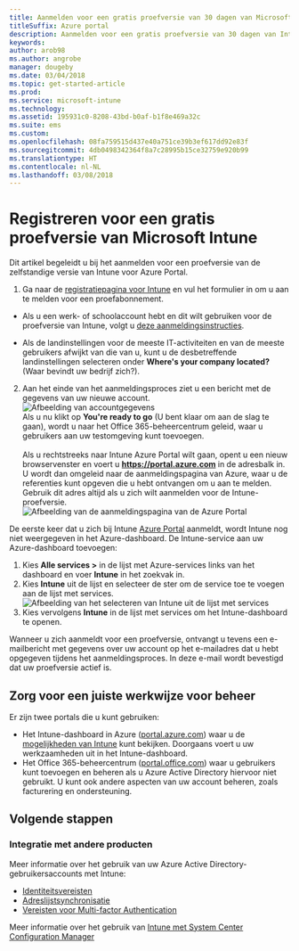 ```yaml
---
title: Aanmelden voor een gratis proefversie van 30 dagen van Microsoft Intune
titleSuffix: Azure portal
description: Aanmelden voor een gratis proefversie van 30 dagen van Intune."
keywords: 
author: arob98
ms.author: angrobe
manager: dougeby
ms.date: 03/04/2018
ms.topic: get-started-article
ms.prod: 
ms.service: microsoft-intune
ms.technology: 
ms.assetid: 195931c0-8208-43bd-b0af-b1f8e469a32c
ms.suite: ems
ms.custom: 
ms.openlocfilehash: 08fa759515d437e40a751ce39b3ef617dd92e83f
ms.sourcegitcommit: 4db0498342364f8a7c28995b15ce32759e920b99
ms.translationtype: HT
ms.contentlocale: nl-NL
ms.lasthandoff: 03/08/2018
---
```

# <a name="sign-up-for-a-microsoft-intune-free-trial"></a>Registreren voor een gratis proefversie van Microsoft Intune


Dit artikel begeleidt u bij het aanmelden voor een proefversie van de zelfstandige versie van Intune voor Azure Portal.

1. Ga naar de [registratiepagina voor Intune](https://portal.office.com/Signup/Signup.aspx?OfferId=40BE278A-DFD1-470a-9EF7-9F2596EA7FF9&dl=INTUNE_A&ali=1#0%20) en vul het formulier in om u aan te melden voor een proefabonnement.
* Als u een werk- of schoolaccount hebt en dit wilt gebruiken voor de proefversie van Intune, volgt u [deze aanmeldingsinstructies](/intune/account-sign-up).

* Als de landinstellingen voor de meeste IT-activiteiten en van de meeste gebruikers afwijkt van die van u, kunt u de desbetreffende landinstellingen selecteren onder **Where's your company located?** (Waar bevindt uw bedrijf zich?).

2. Aan het einde van het aanmeldingsproces ziet u een bericht met de gegevens van uw nieuwe account. <br/> ![Afbeelding van accountgegevens](./media/2-end-of-sign-up-process.png) <br/>Als u nu klikt op **You're ready to go** (U bent klaar om aan de slag te gaan), wordt u naar het Office 365-beheercentrum geleid, waar u gebruikers aan uw testomgeving kunt toevoegen. <br/><br/>Als u rechtstreeks naar Intune Azure Portal wilt gaan, opent u een nieuw browservenster en voert u **https://portal.azure.com** in de adresbalk in. U wordt dan omgeleid naar de aanmeldingspagina van Azure, waar u de referenties kunt opgeven die u hebt ontvangen om u aan te melden. Gebruik dit adres altijd als u zich wilt aanmelden voor de Intune-proefversie. <br/> ![Afbeelding van de aanmeldingspagina van de Azure Portal](./media/azure-portal-signin.png)

De eerste keer dat u zich bij Intune [Azure Portal](https://portal.azure.com) aanmeldt, wordt Intune nog niet weergegeven in het Azure-dashboard. De Intune-service aan uw Azure-dashboard toevoegen:
1. Kies **Alle services >** in de lijst met Azure-services links van het dashboard en voer **Intune** in het zoekvak in.
2. Kies **Intune** uit de lijst en selecteer de ster om de service toe te voegen aan de lijst met services.<br/> ![Afbeelding van het selecteren van Intune uit de lijst met services](./media/azure-add-intune1.png)
3. Kies vervolgens **Intune** in de lijst met services om het Intune-dashboard te openen.

Wanneer u zich aanmeldt voor een proefversie, ontvangt u tevens een e-mailbericht met gegevens over uw account op het e-mailadres dat u hebt opgegeven tijdens het aanmeldingsproces. In deze e-mail wordt bevestigd dat uw proefversie actief is.

## <a name="keeping-the-admin-experiences-straight"></a>Zorg voor een juiste werkwijze voor beheer

Er zijn twee portals die u kunt gebruiken:
- Het Intune-dashboard in Azure ([portal.azure.com](https://portal.azure.com)) waar u de [mogelijkheden van Intune](what-is-intune.md) kunt bekijken. Doorgaans voert u uw werkzaamheden uit in het Intune-dashboard.
- Het Office 365-beheercentrum ([portal.office.com](https://portal.office.com)) waar u gebruikers kunt toevoegen en beheren als u Azure Active Directory hiervoor niet gebruikt. U kunt ook andere aspecten van uw account beheren, zoals facturering en ondersteuning.

## <a name="next-steps"></a>Volgende stappen

### <a name="integration-with-other-products"></a>Integratie met andere producten
Meer informatie over het gebruik van uw Azure Active Directory-gebruikersaccounts met Intune:
- [Identiteitsvereisten](https://docs.microsoft.com/active-directory/active-directory-hybrid-identity-design-considerations-overview#design-considerations-overview)
- [Adreslijstsynchronisatie](https://docs.microsoft.com/active-directory/active-directory-hybrid-identity-design-considerations-directory-sync-requirements)
- [Vereisten voor Multi-factor Authentication](https://docs.microsoft.com/active-directory/active-directory-hybrid-identity-design-considerations-multifactor-auth-requirements)

Meer informatie over het gebruik van [Intune met System Center Configuration Manager](https://docs.microsoft.com/sccm/mdm/understand/hybrid-mobile-device-management)
